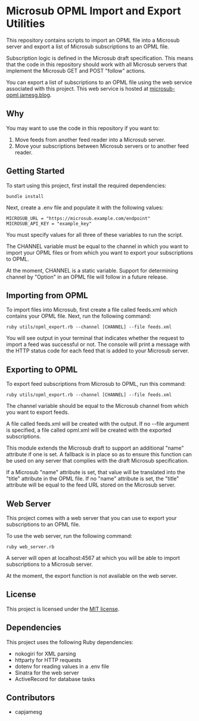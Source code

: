 # Microsub OPML Import and Export Utilities

This repository contains scripts to import an OPML file into a Microsub server and export a list of Microsub subscriptions to an OPML file.

Subscription logic is defined in the Microsub draft specification. This means that the code in this repository should work with all Microsub servers that implement the Microsub GET and POST "follow" actions.

You can export a list of subscriptions to an OPML file using the web service associated with this project. This web service is hosted at [microsub-opml.jamesg.blog](https://microsub-opml.jamesg.blog/).

## Why

You may want to use the code in this repository if you want to:

1. Move feeds from another feed reader into a Microsub server.
2. Move your subscriptions between Microsub servers or to another feed reader.

## Getting Started

To start using this project, first install the required dependencies:

    bundle install

Next, create a .env file and populate it with the following values:

    MICROSUB_URL = "https://microsub.example.com/endpoint"
    MICROSUB_API_KEY = "example_key"

You must specify values for all three of these variables to run the script.

The CHANNEL variable must be equal to the channel in which you want to import your OPML files or from which you want to export your subscriptions to OPML.

At the moment, CHANNEL is a static variable. Support for determining channel by "Option" in an OPML file will follow in a future release.

## Importing from OPML

To import files into Microsub, first create a file called feeds.xml which contains your OPML file. Next, run the following command:

    ruby utils/opml_export.rb --channel [CHANNEL] --file feeds.xml

You will see output in your terminal that indicates whether the request to import a feed was successful or not. The console will print a message with the HTTP status code for each feed that is added to your Microsub server.

## Exporting to OPML

To export feed subscriptions from Microsub to OPML, run this command:

    ruby utils/opml_export.rb --channel [CHANNEL] --file feeds.xml

The channel variable should be equal to the Microsub channel from which you want to export feeds.

A file called feeds.xml will be created with the output. If no --file argument is specified, a file called opml.xml will be created with the exported subscriptions.

This module extends the Microsub draft to support an additional "name" attribute if one is set. A fallback is in place so as to ensure this function can be used on any server that complies with the draft Microsub specification.

If a Microsub "name" attribute is set, that value will be translated into the "title" attribute in the OPML file. If no "name" attribute is set, the "title" attribute will be equal to the feed URL stored on the Microsub server.

## Web Server

This project comes with a web server that you can use to export your subscriptions to an OPML file.

To use the web server, run the following command:

    ruby web_server.rb

A server will open at localhost:4567 at which you will be able to import subscriptions to a Microsub server.

At the moment, the export function is not available on the web server.

## License

This project is licensed under the [MIT license](LICENSE).

## Dependencies

This project uses the following Ruby dependencies:

- nokogiri for XML parsing
- httparty for HTTP requests
- dotenv for reading values in a .env file
- Sinatra for the web server
- ActiveRecord for database tasks

## Contributors

- capjamesg